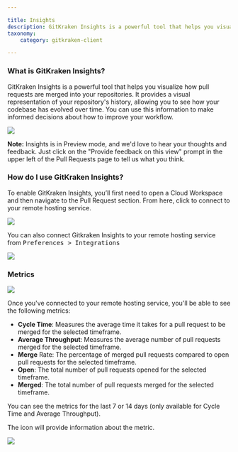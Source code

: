 ```yaml
---

title: Insights
description: GitKraken Insights is a powerful tool that helps you visualize how pull requests are merged into your repositories.
taxonomy:
    category: gitkraken-client

---
```


### What is GitKraken Insights?

GitKraken Insights is a powerful tool that helps you visualize how pull requests are merged into your repositories. It provides a visual representation of your repository's history, allowing you to see how your codebase has evolved over time. You can use this information to make informed decisions about how to improve your workflow.

<img src="/wp-content/uploads/Insights.png" class="img-responsive center img-bordered">

<div class='callout callout--warning'>
    <p>
        <strong>Note:</strong> Insights is in Preview mode, and we'd love to hear your thoughts and feedback. Just click on the "Provide feedback on this view" prompt in the upper left of the Pull Requests page to tell us what you think.
    </p>
</div>

### How do I use GitKraken Insights?

To enable GitKraken Insights, you’ll first need to open a Cloud Workspace and then navigate to the Pull Request section. From here, click to connect to your remote hosting service.

<img src="/wp-content/uploads/insights-connect.png" class="img-responsive center img-bordered">

You can also connect Gitkraken Insights to your remote hosting service from <kbd>Preferences > Integrations</kbd>

<img src="/wp-content/uploads/insights-connect-integration.png" class="img-responsive center img-bordered">

### Metrics

<img src="/wp-content/uploads/insights-metrics.png" class="img-responsive center img-bordered">

Once you've connected to your remote hosting service, you'll be able to see the following metrics:

* **Cycle Time**: Measures the average time it takes for a pull request to be merged for the selected timeframe.
* **Average Throughput**: Measures the average number of pull requests merged for the selected timeframe. 
* **Merge** Rate: The percentage of merged pull requests compared to open pull requests for the selected timeframe. 
* **Open**: The total number of pull requests opened for the selected timeframe.
* **Merged**: The total number of pull requests merged for the selected timeframe.

You can see the metrics for the last 7 or 14 days (only available for Cycle Time and Average Throughput).

The <i class="fa-solid fa-circle-info"></i> icon will provide information about the metric.

<img src="/wp-content/uploads/insights-metrics-info.gif" class="img-responsive center img-bordered">
